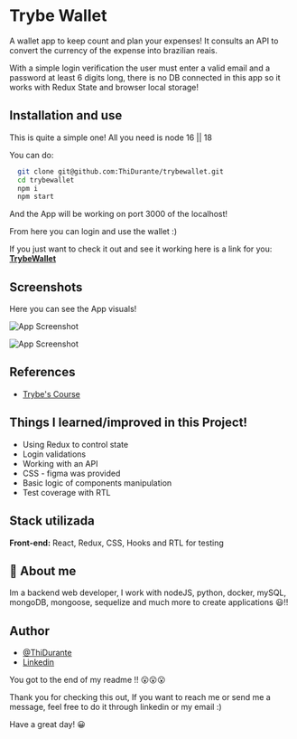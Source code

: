# Trybe Wallet

A wallet app to keep count and plan your expenses! It consults an API to convert the currency of the expense into brazilian reais.

With a simple login verification the user must enter a valid email and a password at least 6 digits long, there is no DB connected in this app so it works with Redux State and browser local storage!

## Installation and use

This is quite a simple one!
All you need is node 16 || 18

You can do:

```bash
  git clone git@github.com:ThiDurante/trybewallet.git
  cd trybewallet
  npm i
  npm start
```

And the App will be working on port 3000 of the localhost!

From here you can login and use the wallet :)

If you just want to check it out and see it working here is a link for you: **[TrybeWallet](https://trybewallet-thidurante.vercel.app/)**

## Screenshots

Here you can see the App visuals!

![App Screenshot](https://i.imgur.com/hv7vI7b.png)

![App Screenshot](https://i.imgur.com/spVYrV6.png)

## References

- [Trybe's Course](https://www.betrybe.com/)

## Things I learned/improved in this Project!

- Using Redux to control state
- Login validations
- Working with an API
- CSS - figma was provided
- Basic logic of components manipulation
- Test coverage with RTL

## Stack utilizada

**Front-end:** React, Redux, CSS, Hooks and RTL for testing

## 🚀 About me

Im a backend web developer, I work with nodeJS, python, docker, mySQL, mongoDB, mongoose, sequelize and much more to create applications 😃!!

## Author

- [@ThiDurante](https://www.github.com/ThiDurante)
- [Linkedin](https://www.linkedin.com/in/thidurante/)

You got to the end of my readme !! 😮😮😮

Thank you for checking this out, If you want to reach me or send me a message, feel free to do it through linkedin or my email :)

Have a great day! 😀

